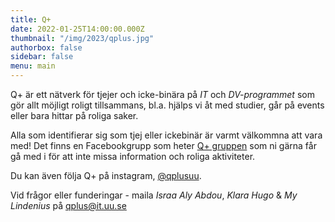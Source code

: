 ```yaml
---
title: Q+
date: 2022-01-25T14:00:00.000Z
thumbnail: "/img/2023/qplus.jpg"
authorbox: false
sidebar: false
menu: main
---
```


Q+ är ett nätverk för tjejer och icke-binära på *IT* och *DV-programmet* som gör allt möjligt roligt tillsammans, bl.a. hjälps vi åt med studier, går på events eller bara hittar på roliga saker. 

Alla som identifierar sig som tjej eller ickebinär är varmt välkommna att vara med! Det finns en Facebookgrupp som heter [Q+ gruppen](https://www.facebook.com/groups/211087618989388) som ni gärna får gå med i för att inte missa information och roliga aktiviteter.

Du kan även följa Q+ på instagram, [@qplusuu](https://www.instagram.com/qplusuu/).

Vid frågor eller funderingar - maila *Israa Aly Abdou*, *Klara Hugo* & *My Lindenius* på qplus@it.uu.se